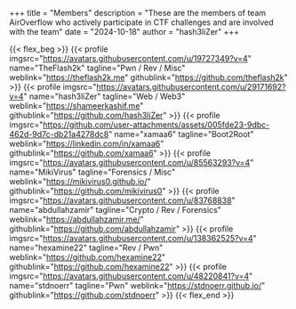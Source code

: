 +++
title = "Members"
description = "These are the members of team AirOverflow who actively participate in CTF challenges and are involved with the team"
date = "2024-10-18"
author = "hash3liZer"
+++

{{< flex_beg >}}
    {{< profile imgsrc="https://avatars.githubusercontent.com/u/19727349?v=4" name="TheFlash2k" tagline="Pwn / Rev / Misc" weblink="https://theflash2k.me" githublink="https://github.com/theflash2k" >}}
    {{< profile imgsrc="https://avatars.githubusercontent.com/u/29171692?v=4" name="hash3liZer" tagline="Web / Web3" weblink="https://shameerkashif.me" githublink="https://github.com/hash3liZer" >}}
    {{< profile imgsrc="https://github.com/user-attachments/assets/005fde23-9dbc-462d-9d7c-db21a4278dc8" name="xamaa6" tagline="Boot2Root" weblink="https://linkedin.com/in/xamaa6" githublink="https://github.com/xamaa6" >}}
    {{< profile imgsrc="https://avatars.githubusercontent.com/u/85563293?v=4" name="MikiVirus" tagline="Forensics / Misc" weblink="https://mikivirus0.github.io/" githublink="https://github.com/mikivirus0" >}}
    {{< profile imgsrc="https://avatars.githubusercontent.com/u/83768838" name="abdullahzamir" tagline="Crypto / Rev / Forensics" weblink="https://abdullahzamir.me/" githublink="https://github.com/abdullahzamir" >}}
    {{< profile imgsrc="https://avatars.githubusercontent.com/u/138362525?v=4" name="hexamine22" tagline="Rev / Pwn" weblink="https://github.com/hexamine22" githublink="https://github.com/hexamine22" >}}
    {{< profile imgsrc="https://avatars.githubusercontent.com/u/48220841?v=4" name="stdnoerr" tagline="Pwn" weblink="https://stdnoerr.github.io/" githublink="https://github.com/stdnoerr" >}}
{{< flex_end >}}